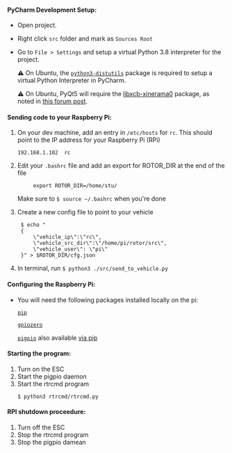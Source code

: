 #### PyCharm Development Setup:

* Open project.
* Right click `src` folder and mark as `Sources Root`
* Go to `File > Settings` and setup a virtual Python 3.8 interpreter for the project.
    
    ⚠ On Ubuntu, the [`python3-distutils`](https://packages.ubuntu.com/focal/python3-distutils) package 
    is required to setup a virtual Python Interpreter in PyCharm.
    
    ⚠ On Ubuntu, PyQt5 will require the [libxcb-xinerama0](https://packages.ubuntu.com/focal/libxcb-xinerama0) package, as noted in [this forum post](https://forum.qt.io/topic/93247/qt-qpa-plugin-could-not-load-the-qt-platform-plugin-xcb-in-even-though-it-was-found/4).
      
#### Sending code to your Raspberry Pi:
1) On your dev machine, add an entry in `/etc/hosts` for `rc`. This should point to the IP address for your Raspberry Pi (RPi)
    ```
    192.168.1.102  rc
    ```
   
1) Edit your `.bashrc` file and add an export for ROTOR_DIR at the end of the file
   ```
        export ROTOR_DIR=/home/stu/
   ```
   Make sure to `$ source ~/.bashrc` when you're done

1) Create a new config file to point to your vehicle
   ```
    $ echo "
    {
        \"vehicle_ip\":\"rc\",
        \"vehicle_src_dir\":\"/home/pi/rotor/src\",
        \"vehicle_user\": \"pi\"
    }" > $ROTOR_DIR/cfg.json
   ```
1) In terminal, run `$ python3 ./src/send_to_vehicle.py` 

#### Configuring the Raspberry Pi:
* You will need the following packages installed locally on the pi:
    
    [`pip`](https://packaging.python.org/guides/installing-using-linux-tools/#installing-pip-setuptools-wheel-with-linux-package-managers)
    
    [`gpiozero`](https://gpiozero.readthedocs.io/en/stable/installing.html)
    
    [`pigpio`](http://abyz.me.uk/rpi/pigpio/download.html) also available [via pip](https://pypi.org/project/pigpio/)

#### Starting the program:
1) Turn on the ESC
2) Start the pigpio daemon
3) Start the rtrcmd program
    ```
    $ python3 rtrcmd/rtrcmd.py
   ```
   
#### RPI shutdown proceedure:
1) Turn off the ESC
2) Stop the rtrcmd program
3) Stop the pigpio damean